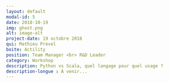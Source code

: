```yaml
---
layout: default
modal-id: 5
date: 2018-10-19
img: ghost.png
alt: image-alt
project-date: 19 octobre 2018
qui: Mathieu Prevel
boite: Actility
position: Team Manager <br> R&D Leader  
category: Workshop
description: Python vs Scala, quel langage pour quel usage ?
description-longue : À venir...
---
```

